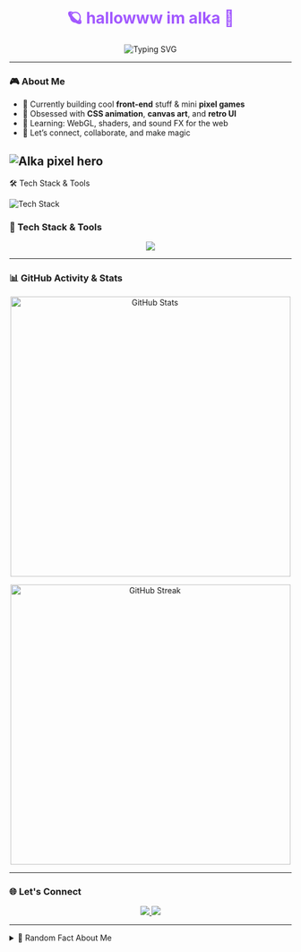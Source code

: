 <h1 align="center" style="color:#a259ff;">🪐 hallowww im alka  👋</h1>

<p align="center">
  <img src="https://readme-typing-svg.herokuapp.com?font=Fira+Code&size=24&duration=3000&pause=1000&color=A259FF&center=true&vCenter=true&width=500&lines=Hi,+I'm+Alka+.;Creative+Dev+%7C+Game+Builder+%7C+Pixel+Lover.;Let’s+create+something+beautiful!" alt="Typing SVG" />
</p>

---

### 🎮 About Me
- 🔭 Currently building cool **front-end** stuff & mini **pixel games**
- 🎨 Obsessed with **CSS animation**, **canvas art**, and **retro UI**
- 🌱 Learning: WebGL, shaders, and sound FX for the web
- 💬 Let’s connect, collaborate, and make magic

![Alka pixel hero](https://raw.githubusercontent.com/Alkapensemyu/repo/main/images/alka-pixel.gif)
---

🛠️ Tech Stack & Tools

<img src="https://skillicons.dev/icons?i=html,css,js,ts,react,nextjs,python,figma,git" alt="Tech Stack" />

### 🧠 Tech Stack & Tools
<p align="center">
  <img src="https://skillicons.dev/icons?i=html,css,js,ts,react,nextjs,python,figma,git" />
</p>

---

### 📊 GitHub Activity & Stats

<div style="text-align: center;">

  <!-- GitHub Stats -->
  <img 
    src="https://github-readme-stats.vercel.app/api?username=Alkapensemyu&show_icons=true&theme=dark" 
    alt="GitHub Stats"
    width="500"
  />

  <!-- GitHub Streak -->
  <img 
    src="https://streak-stats.demolab.com?user=Alkapensemyu&theme=dark&date_format=M%20j%5B%2C%20Y%5D" 
    alt="GitHub Streak"
    width="500"
  />


</div>


---

### 🌐 Let's Connect

<p align="center">
  <a href="https://www.instagram.com/alkaaynn?igsh=MXU4aGM2cjdtMG15OA==">
    <img src="https://img.shields.io/badge/Instagram-833AB4?style=for-the-badge&logo=instagram&logoColor=white"/>
  </a>
  <a href="mailto: inialkaamwehehe@gmail.com">
    <img src="https://img.shields.io/badge/Gmail-A259FF?style=for-the-badge&logo=gmail&logoColor=white"/>
  </a>
</p>

---

<details>
<summary>🧩 Random Fact About Me</summary>

> _"Some people use code to solve problems. I use it to create tiny worlds."_

</details>
